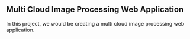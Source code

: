 ## Multi Cloud Image Processing Web Application

In this project, we would be creating a multi cloud image processing web application.
